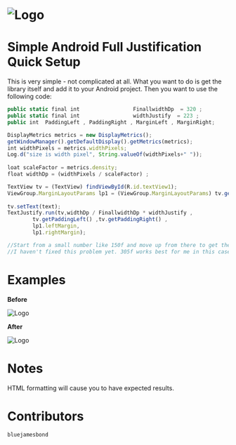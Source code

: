 ![Logo](https://raw.github.com/bluejamesbond/TextJustify-Android/master/textjustify%20design%20logo%20%5Ba%5D.png)
=======
**Simple Android Full Justification**
Quick Setup
=======
This is very simple - not complicated at all. What you want to do is get the library itself and add it to your Android project. Then you want to use the following code:

```js
public static final int					FinallwidthDp  = 320 ;
public static final int					widthJustify  = 223 ;
public int  PaddingLeft , PaddingRight , MarginLeft , MarginRight;

DisplayMetrics metrics = new DisplayMetrics();
getWindowManager().getDefaultDisplay().getMetrics(metrics);
int widthPixels = metrics.widthPixels;
Log.d("size is width pixel", String.valueOf(widthPixels+" "));
	     
loat scaleFactor = metrics.density;
float widthDp = (widthPixels / scaleFactor) ;

TextView tv = (TextView) findViewById(R.id.textView1);
ViewGroup.MarginLayoutParams lp1 = (ViewGroup.MarginLayoutParams) tv.getLayoutParams();
	     
tv.setText(text);
TextJustify.run(tv,widthDp / FinallwidthDp * widthJustify , 
		tv.getPaddingLeft() ,tv.getPaddingRight() , 
		lp1.leftMargin, 
		lp1.rightMargin);

//Start from a small number like 150f and move up from there to get the exact width. 
//I haven't fixed this problem yet. 305f works best for me in this case.

```
Examples
=======
**Before**

![Logo](http://i.stack.imgur.com/ck0bY.png)

**After**

![Logo](http://i.stack.imgur.com/dujWm.png)

Notes
=======
HTML formatting will cause you to have expected results.

Contributors
=======

```js
bluejamesbond
```
